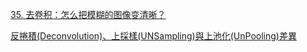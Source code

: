 
[35. 去卷积：怎么把模糊的图像变清晰？](https://zhuanlan.zhihu.com/p/104340592)

[反捲積(Deconvolution)、上採樣(UNSampling)與上池化(UnPooling)差異](https://medium.com/ai%E5%8F%8D%E6%96%97%E5%9F%8E/%E5%8F%8D%E6%8D%B2%E7%A9%8D-deconvolution-%E4%B8%8A%E6%8E%A1%E6%A8%A3-unsampling-%E8%88%87%E4%B8%8A%E6%B1%A0%E5%8C%96-unpooling-%E5%B7%AE%E7%95%B0-feee4db49a00)